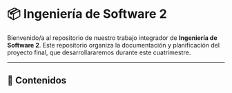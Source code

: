 # 📦 Ingeniería de Software 2

Bienvenido/a al repositorio de nuestro trabajo integrador de **Ingeniería de Software 2**. Este repositorio organiza la documentación y planificación del proyecto final, que desarrollararemos durante este cuatrimestre.

---

## 📘 Contenidos
